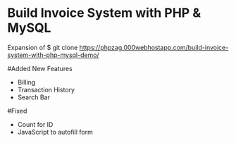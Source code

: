 # Build Invoice System with PHP & MySQL

Expansion of $ git clone https://phpzag.000webhostapp.com/build-invoice-system-with-php-mysql-demo/

#Added New Features
 + Billing
 + Transaction History
 + Search Bar

#Fixed
 + Count for ID
 + JavaScript to autofill form

